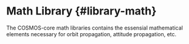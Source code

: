 Math Library {#library-math}
============

The COSMOS-core math libraries contains the essensial mathematical elements necessary for orbit propagation, attitude propagation, etc.
